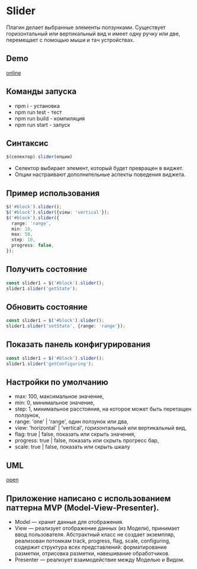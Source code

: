 # Slider
Плагин делает выбранные элементы ползунками. Существует горизонтальный или вертикальный вид и имеет одну ручку или две, перемещает с помощью мыши и тач устройствах.

## Demo
[online](https://webproject67.github.io/Slider/)

## Команды запуска
- npm i - установка
- npm run test - тест
- npm run build - компиляция
- npm run start - запуск

## Синтаксис
```typescript
$(селектор).slider(опции)
```
- Селектор выбирает элемент, который будет превращен в виджет.
- Опции настраивают дополнительные аспекты поведения виджета.

## Пример использования
```typescript
$('#block').slider();
$('#block').slider({view: 'vertical'});
$('#block').slider({
  range: 'range',
  min: 10,
  max: 50,
  step: 10,
  progress: false,
});
```

## Получить состояние
```typescript
const slider1 = $('#block').slider();
slider1.slider('getState');
```

## Обновить состояние
```typescript
const slider1 = $('#block').slider();
slider1.slider('setState', {range: 'range'});
```

## Показать панель конфигурирования
```typescript
const slider1 = $('#block').slider();
slider1.slider('getConfiguring');
```

## Настройки по умолчанию
- max: 100, максимальное значение,
- min: 0, минимальное значение,
- step: 1, минимальное расстояния, на которое может быть перетащен ползунок,
- range: 'one' | 'range', один ползунок или два,
- view: 'horizontal' | 'vertical', горизонтальный или вертикальный вид,
- flag: true | false, показать или скрыть значения,
- progress: true | false, показать или скрыть прогресс бар,
- scale: true | false, показать или скрыть шкалу

## UML
[open](https://github.com/webproject67/Slider/blob/master/UML.svg)

## Приложение написано с использованием паттерна MVP (Model-View-Presenter).
- Model — хранит данные для отображения. 
- View — реализует отображение данных (из Модели), принимает ввод пользователя. Абстрактный класс не создает экземпляр, реализован потомкам track, progress, flag, scale, configuring, содержит структура всех представлений: форматирование разметки, отрисовка разметки, навешивание обработчиков.
- Presenter — реализует взаимодействие между Моделью и Видом.
